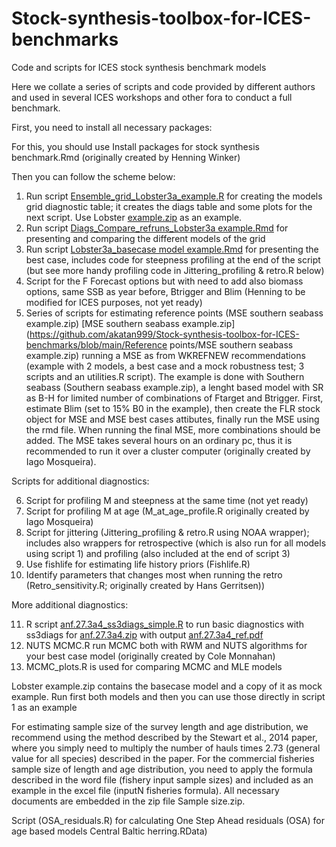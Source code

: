 # Stock-synthesis-toolbox-for-ICES-benchmarks
Code and scripts for ICES stock synthesis benchmark models

Here we collate a series of scripts and code provided by different authors and used in several ICES workshops and other fora to conduct a full benchmark. 

First, you need to install all necessary packages:

For this, you should use Install packages for stock synthesis benchmark.Rmd (originally created by Henning Winker)

Then you can follow the scheme below:

1.	Run script [Ensemble_grid_Lobster3a_example.R](https://github.com/akatan999/Stock-synthesis-toolbox-for-ICES-benchmarks/blob/main/Scripts/Ensemble_grid_Lobster3a%20example.R) for creating the models grid diagnostic table; it creates the diags table and some plots for the next script. Use Lobster [example.zip](https://github.com/akatan999/Stock-synthesis-toolbox-for-ICES-benchmarks/blob/Data/main/Lobster%20example.zip) as an example.
2.	Run script [Diags_Compare_refruns_Lobster3a example.Rmd](https://github.com/akatan999/Stock-synthesis-toolbox-for-ICES-benchmarks/blob/main/Rmd/Diags_Compare_refruns_Lobster3a%20example.Rmd) for presenting and comparing the different models of the grid 
3.	Run script [Lobster3a_basecase model example.Rmd](https://github.com/akatan999/Stock-synthesis-toolbox-for-ICES-benchmarks/blob/main/Rmd/Lobster3a_basecase%20model%20example.Rmd) for presenting the best case, includes code for steepness profiling at the end of the script (but see more handy profiling code in Jittering_profiling & retro.R below) 
4.	Script for the F Forecast options but with need to add also biomass options, same SSB as year before, Btrigger and Blim (Henning to be modified for ICES purposes, not yet ready)
5.	Series of scripts for estimating reference points (MSE southern seabass example.zip) [MSE southern seabass example.zip](https://github.com/akatan999/Stock-synthesis-toolbox-for-ICES-benchmarks/blob/main/Reference points/MSE southern seabass example.zip) running a MSE as from WKREFNEW recommendations (example with 2 models, a best case and a mock robustness test; 3 scripts and an utilities.R script). The example is done with Southern seabass (Southern seabass example.zip), a lenght based model with SR as B-H for limited number of combinations of Ftarget and Btrigger. First, estimate Blim (set to 15% B0 in the example), then create the FLR stock object for MSE and MSE best cases attibutes, finally run the MSE using the rmd file. When running the final MSE, more combinations should be added. The MSE takes several hours on an ordinary pc, thus it is recommended to run it over a cluster computer (originally created by Iago Mosqueira). 

Scripts for additional diagnostics: 

6.	Script for profiling M and steepness at the same time (not yet ready)
7.	Script for profiling M at age (M_at_age_profile.R originally created by Iago Mosqueira)
8.	Script for jittering (Jittering_profiling & retro.R using NOAA wrapper); includes also wrappers for retrospective (which is also run for all models using script 1) and profiling (also included at the end of script 3)
9.	Use fishlife for estimating life history priors (Fishlife.R)
10.	Identify parameters that changes most when running the retro (Retro_sensitivity.R; originally created by Hans Gerritsen))

More additional diagnostics: <br>

11.  R script  [anf.27.3a4_ss3diags_simple.R](https://github.com/akatan999/Stock-synthesis-toolbox-for-ICES-benchmarks/blob/main/Scripts/anf.27.3a4_ss3diags_simple.R) to run basic diagnostics with ss3diags for [anf.27.3a4.zip](https://github.com/akatan999/Stock-synthesis-toolbox-for-ICES-benchmarks/blob/main/Data/anf.27.3a4.zip) with output [anf.27.3a4_ref.pdf](https://github.com/akatan999/Stock-synthesis-toolbox-for-ICES-benchmarks/blob/main/Pdf/anf.27.3a4_ref.pdf)
12.  NUTS MCMC.R run MCMC both with RWM and NUTS algorithms for your best case model (originally created by Cole Monnahan)
13.  MCMC_plots.R is used for comparing MCMC and MLE models

Lobster example.zip contains the basecase model and a copy of it as mock example. Run first both models and then you can use those directly in script 1 as an example

For estimating sample size of the survey length and age distribution, we recommend using the method described by the Stewart et al., 2014 paper, where you simply need to multiply the number of hauls times 2.73  (general value for all species) described in the paper. For the commercial fisheries sample size of length and age distribution, you need to apply the formula described in the word file (fishery input sample sizes) and included as an example in the excel file (inputN fisheries formula). All necessary documents are embedded in the zip file Sample size.zip.

Script (OSA_residuals.R) for calculating One Step Ahead residuals (OSA) for age based models Central Baltic herring.RData)


